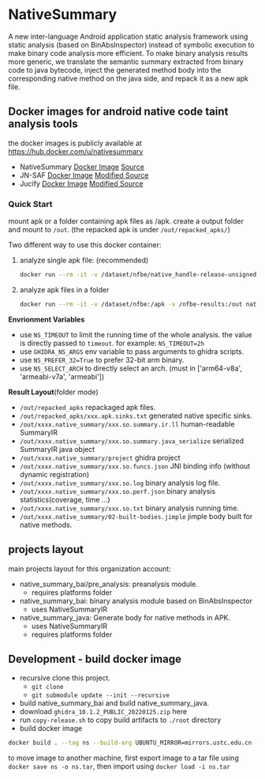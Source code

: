 # NativeSummary

A new inter-language Android application static analysis framework using static analysis (based on BinAbsInspector) instead of symbolic execution to make binary code analysis more efficient. To make binary analysis results more generic, we translate the semantic summary extracted from binary code to java bytecode, inject the generated method body into the corresponding native method on the java side, and repack it as a new apk file.

## Docker images for android native code taint analysis tools

the docker images is publicly available at https://hub.docker.com/u/nativesummary

- NativeSummary [Docker Image](https://hub.docker.com/r/nativesummary/nativesummary) [Source](https://github.com/NativeSummary/NativeSummary)
- JN-SAF [Docker Image](https://hub.docker.com/r/nativesummary/jnsaf) [Modified Source](https://github.com/NativeSummary/Argus-SAF)
- Jucify [Docker Image](https://hub.docker.com/r/nativesummary/jucify) [Modified Source](https://github.com/NativeSummary/JuCify)


### Quick Start

mount apk or a folder containing apk files as /apk. create a output folder and mount to `/out`. (the repacked apk is under `/out/repacked_apks/`)

Two different way to use this docker container:
1. analyze single apk file: (recommended)
    ```bash
    docker run --rm -it -v /dataset/nfbe/native_handle-release-unsigned.apk:/apk -v /nfbe-results/native_handle-release-unsigned.apk:/out nativesummary/nativesummary
    ```
1. analyze apk files in a folder
    ```bash
    docker run --rm -it -v /dataset/nfbe:/apk -v /nfbe-results:/out nativesummary/nativesummary
    ```

**Envrionment Variables**
- use `NS_TIMEOUT` to limit the running time of the whole analysis. the value is directly passed to `timeout`. for example: `NS_TIMEOUT=2h`
- use `GHIDRA_NS_ARGS` env variable to pass arguments to ghidra scripts.
- use `NS_PREFER_32=True` to prefer 32-bit arm binary.
- use `NS_SELECT_ARCH` to directly select an arch. (must in ['arm64-v8a', 'armeabi-v7a', 'armeabi'])


**Result Layout**(folder mode)
- `/out/repacked_apks` repackaged apk files.
- `/out/repacked_apks/xxx.apk.sinks.txt` generated native specific sinks.
- `/out/xxxx.native_summary/xxx.so.summary.ir.ll` human-readable SummaryIR
- `/out/xxxx.native_summary/xxx.so.summary.java_serialize` serialized SummaryIR java object
- `/out/xxxx.native_summary/project` ghidra project
- `/out/xxxx.native_summary/xxx.so.funcs.json` JNI binding info (without dynamic registration)
- `/out/xxxx.native_summary/xxx.so.log` binary analysis log file.
- `/out/xxxx.native_summary/xxx.so.perf.json` binary analysis statistics(coverage, time ...)
- `/out/xxxx.native_summary/xxx.so.txt` binary analysis running time.
- `/out/xxxx.native_summary/02-built-bodies.jimple` jimple body built for native methods.

## projects layout

main projects layout for this organization account:

- native_summary_bai/pre_analysis: preanalysis module.
    - requires platforms folder
- native_summary_bai: binary analysis module based on BinAbsInspector
    - uses NativeSummaryIR
- native_summary_java: Generate body for native methods in APK.
    - uses NativeSummaryIR
    - requires platforms folder

## Development - build docker image

- recursive clone this project. 
    - `git clone`
    - `git submodule update --init --recursive`
- build native_summary_bai and build native_summary_java.
- download `ghidra_10.1.2_PUBLIC_20220125.zip` here
- run `copy-release.sh` to copy build artifacts to `./root` directory
- build docker image

```bash
docker build . --tag ns --build-arg UBUNTU_MIRROR=mirrors.ustc.edu.cn --build-arg PYTHON_MIRROR=pypi.tuna.tsinghua.edu.cn
```

to move image to another machine, first export image to a tar file using `docker save ns -o ns.tar`, then import using `docker load -i ns.tar`
